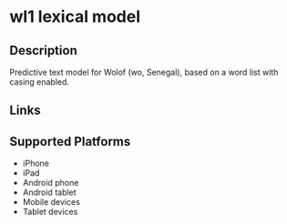 wl1 lexical model
===================

Description
-----------

Predictive text model for Wolof (wo, Senegal), based on a word list with casing enabled.

Links
-----

Supported Platforms
-------------------
 * iPhone
 * iPad
 * Android phone
 * Android tablet
 * Mobile devices
 * Tablet devices

